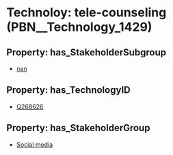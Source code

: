 # Technoloy: __tele-counseling__ (PBN__Technology_1429)

## Property: has_StakeholderSubgroup

* [nan](PBN__TechSubgroup_7)

## Property: has_TechnologyID

* [Q268626](Q268626)

## Property: has_StakeholderGroup

* [Social media](PBN__TechGroup_1)

